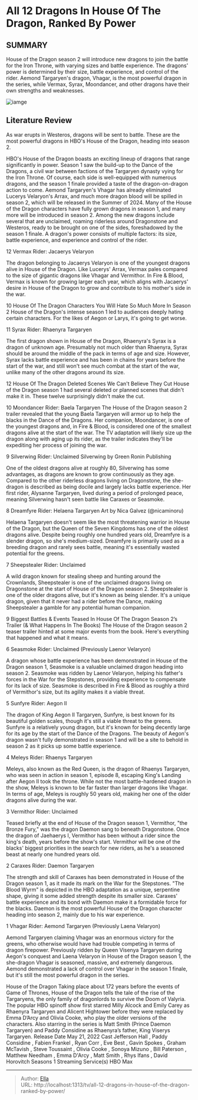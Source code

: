 # All 12 Dragons In House Of The Dragon, Ranked By Power


## SUMMARY 


 House of the Dragon season 2 will introduce new dragons to join the battle for the Iron Throne, with varying sizes and battle experience. 
 The dragons&#39; power is determined by their size, battle experience, and control of the rider. 
 Aemond Targaryen&#39;s dragon, Vhagar, is the most powerful dragon in the series, while Vermax, Syrax, Moondancer, and other dragons have their own strengths and weaknesses. 

![iamge](https://static1.srcdn.com/wordpress/wp-content/uploads/2024/01/houseofdragon.jpg)

## Literature Review
As war erupts in Westeros, dragons will be sent to battle. These are the most powerful dragons in HBO&#39;s House of the Dragon, heading into season 2.




HBO&#39;s House of the Dragon boasts an exciting lineup of dragons that range significantly in power. Season 1 saw the build-up to the Dance of the Dragons, a civil war between factions of the Targaryen dynasty vying for the Iron Throne. Of course, each side is well-equipped with numerous dragons, and the season 1 finale provided a taste of the dragon-on-dragon action to come. Aemond Targaryen&#39;s Vhagar has already eliminated Lucerys Velaryon&#39;s Arrax, and much more dragon blood will be spilled in season 2, which will be released in the Summer of 2024.
Many of the House of the Dragon characters have fully grown dragons in season 1, and many more will be introduced in season 2. Among the new dragons include several that are unclaimed, roaming riderless around Dragonstone and Westeros, ready to be brought on one of the sides, foreshadowed by the season 1 finale. A dragon&#39;s power consists of multiple factors: its size, battle experience, and experience and control of the rider.









 








 12  Vermax 
Rider: Jacaerys Velaryon
        

The dragon belonging to Jacaerys Velaryon is one of the youngest dragons alive in House of the Dragon. Like Lucerys&#39; Arrax, Vermax pales compared to the size of gigantic dragons like Vhagar and Vermithor. In Fire &amp; Blood, Vermax is known for growing larger each year, which aligns with Jacaerys&#39; desire in House of the Dragon to grow and contribute to his mother&#39;s side in the war.
            
 
 10 House Of The Dragon Characters You Will Hate So Much More In Season 2 
House of the Dragon&#39;s intense season 1 led to audiences deeply hating certain characters. For the likes of Aegon or Larys, it&#39;s going to get worse.









 11  Syrax 
Rider: Rhaenyra Targaryen


 







The first dragon shown in House of the Dragon, Rhaenyra&#39;s Syrax is a dragon of unknown age. Presumably not much older than Rhaenyra, Syrax should be around the middle of the pack in terms of age and size. However, Syrax lacks battle experience and has been in chains for years before the start of the war, and still won&#39;t see much combat at the start of the war, unlike many of the other dragons around its size.
            
 
 12 House Of The Dragon Deleted Scenes We Can&#39;t Believe They Cut 
House of the Dragon season 1 had several deleted or planned scenes that didn&#39;t make it in. These twelve surprisingly didn&#39;t make the cut.









 10  Moondancer 
Rider: Baela Targaryen The House of the Dragon season 2 trailer revealed that the young Baela Targaryen will armor up to help the blacks in the Dance of the Dragons. Her companion, Moondancer, is one of the youngest dragons and, in Fire &amp; Blood, is considered one of the smallest dragons alive at the start of the war. The TV adaptation will likely size up the dragon along with aging up its rider, as the trailer indicates they&#39;ll be expediting her process of joining the war.





 9  Silverwing 
Rider: Unclaimed
       Silverwing by Green Ronin Publishing  

One of the oldest dragons alive at roughly 80, Silverwing has some advantages, as dragons are known to grow continuously as they age. Compared to the other riderless dragons living on Dragonstone, the she-dragon is described as being docile and largely lacks battle experience. Her first rider, Alysanne Targaryen, lived during a period of prolonged peace, meaning Silverwing hasn&#39;t seen battle like Caraxes or Seasmoke.





 8  Dreamfyre 
Rider: Helaena Targaryen
       Art by Nica Galvez (@nicaminoru)  

Helaena Targaryen doesn&#39;t seem like the most threatening warrior in House of the Dragon, but the Queen of the Seven Kingdoms has one of the oldest dragons alive. Despite being roughly one hundred years old, Dreamfyre is a slender dragon, so she&#39;s medium-sized. Dreamfyre is primarily used as a breeding dragon and rarely sees battle, meaning it&#39;s essentially wasted potential for the greens.





 7  Sheepstealer 
Rider: Unclaimed
        

A wild dragon known for stealing sheep and hunting around the Crownlands, Sheepstealer is one of the unclaimed dragons living on Dragonstone at the start of House of the Dragon season 2. Sheepstealer is one of the older dragons alive, but it&#39;s known as being slender. It&#39;s a unique dragon, given that it never had a rider before the Dance, making Sheepstealer a gamble for any potential human companion.
            
 
 9 Biggest Battles &amp; Events Teased In House Of The Dragon Season 2’s Trailer (&amp; What Happens In The Books) 
The House of the Dragon season 2 teaser trailer hinted at some major events from the book. Here&#39;s everything that happened and what it means.









 6  Seasmoke 
Rider: Unclaimed (Previously Laenor Velaryon)


 







A dragon whose battle experience has been demonstrated in House of the Dragon season 1, Seasmoke is a valuable unclaimed dragon heading into season 2. Seasmoke was ridden by Laenor Velaryon, helping his father&#39;s forces in the War for the Stepstones, providing experience to compensate for its lack of size. Seasmoke is described in Fire &amp; Blood as roughly a third of Vermithor&#39;s size, but its agility makes it a viable threat.





 5  Sunfyre 
Rider: Aegon II
        

The dragon of King Aegon II Targaryen, Sunfyre, is best known for its beautiful golden scales, though it&#39;s still a viable threat to the greens. Sunfyre is a relatively young dragon, but it&#39;s known for being decently large for its age by the start of the Dance of the Dragons. The beauty of Aegon&#39;s dragon wasn&#39;t fully demonstrated in season 1 and will be a site to behold in season 2 as it picks up some battle experience.





 4  Meleys 
Rider: Rhaenys Targaryen
        

Meleys, also known as the Red Queen, is the dragon of Rhaenys Targaryen, who was seen in action in season 1, episode 8, escaping King&#39;s Landing after Aegon II took the throne. While not the most battle-hardened dragon in the show, Meleys is known to be far faster than larger dragons like Vhagar. In terms of age, Meleys is roughly 50 years old, making her one of the older dragons alive during the war.





 3  Vermithor 
Rider: Unclaimed
        

Teased briefly at the end of House of the Dragon season 1, Vermithor, &#34;the Bronze Fury,&#34; was the dragon Daemon sang to beneath Dragonstone. Once the dragon of Jaehaerys I, Vermithor has been without a rider since the king&#39;s death, years before the show&#39;s start. Vermithor will be one of the blacks&#39; biggest priorities in the search for new riders, as he&#39;s a seasoned beast at nearly one hundred years old.





 2  Caraxes 
Rider: Daemon Targaryen


 







The strength and skill of Caraxes has been demonstrated in House of the Dragon season 1, as it made its mark on the War for the Stepstones. &#34;The Blood Wyrm&#34; is depicted in the HBO adaptation as a unique, serpentine shape, giving it some added strength despite its smaller size. Caraxes&#39; battle experience and its bond with Daemon make it a formidable force for the blacks. Daemon is the most powerful House of the Dragon character heading into season 2, mainly due to his war experience.





 1  Vhagar 
Rider: Aemond Targaryen (Previously Laena Velaryon)


 







Aemond Targaryen claiming Vhagar was an enormous victory for the greens, who otherwise would have had trouble competing in terms of dragon firepower. Previously ridden by Queen Visenya Targaryen during Aegon&#39;s conquest and Laena Velaryon in House of the Dragon season 1, the she-dragon Vhagar is seasoned, massive, and extremely dangerous. Aemond demonstrated a lack of control over Vhagar in the season 1 finale, but it&#39;s still the most powerful dragon in the series.
        


 House of the Dragon 
Taking place about 172 years before the events of Game of Thrones, House of the Dragon tells the tale of the rise of the Targaryens, the only family of dragonlords to survive the Doom of Valyria. The popular HBO spinoff show first starred Milly Alcock and Emily Carey as Rhaenyra Targaryen and Alicent Hightower before they were replaced by Emma D’Arcy and Olivia Cooke, who play the older versions of the characters. Also starring in the series is Matt Smith (Prince Daemon Targaryen) and Paddy Considine as Rhaenyra’s father, King Viserys Targaryen.
 Release Date   May 21, 2022    Cast   Jefferson Hall , Paddy Considine , Fabien Frankel , Ryan Corr , Eve Best , Gavin Spokes , Graham McTavish , Steve Toussaint , Olivia Cooke , Sonoya Mizuno , Bill Paterson , Matthew Needham , Emma D&#39;Arcy , Matt Smith , Rhys Ifans , David Horovitch    Seasons   1    Streaming Service(s)   HBO Max    





---

> Author: [Ella](https://instagram.hk.cn/)  
> URL: http://localhost:1313/tv/all-12-dragons-in-house-of-the-dragon-ranked-by-power/  

